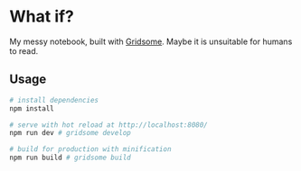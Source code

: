 # What if?

My messy notebook, built with [Gridsome](https://gridsome.org/). Maybe it is unsuitable for humans to read.

## Usage

```bash
# install dependencies
npm install

# serve with hot reload at http://localhost:8080/
npm run dev # gridsome develop

# build for production with minification
npm run build # gridsome build
```